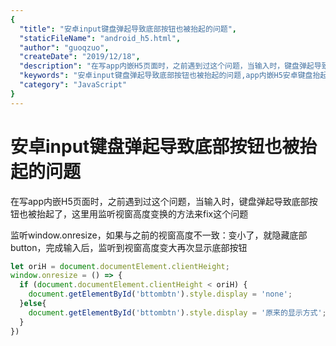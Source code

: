 ```yaml
---
{
  "title": "安卓input键盘弹起导致底部按钮也被抬起的问题",
  "staticFileName": "android_h5.html",
  "author": "guoqzuo",
  "createDate": "2019/12/18",
  "description": "在写app内嵌H5页面时，之前遇到过这个问题，当输入时，键盘弹起导致底部按钮也被抬起了，这里用监听视窗高度变换的方法来fix这个问题,监听window.onresize，如果与之前的视窗高度不一致：变小了，就隐藏底部button，完成输入后，监听到视窗高度变大再次显示底部按钮",
  "keywords": "安卓input键盘弹起导致底部按钮也被抬起的问题,app内嵌H5安卓键盘抬起相关问题",
  "category": "JavaScript"
}
---
```


# 安卓input键盘弹起导致底部按钮也被抬起的问题

在写app内嵌H5页面时，之前遇到过这个问题，当输入时，键盘弹起导致底部按钮也被抬起了，这里用监听视窗高度变换的方法来fix这个问题

监听window.onresize，如果与之前的视窗高度不一致：变小了，就隐藏底部button，完成输入后，监听到视窗高度变大再次显示底部按钮

```js
let oriH = document.documentElement.clientHeight;
window.onresize = () => {
  if (document.documentElement.clientHeight < oriH) {
    document.getElementById('bttombtn').style.display = 'none';
  }else{
    document.getElementById('bttombtn').style.display = '原来的显示方式';
  }
})
```